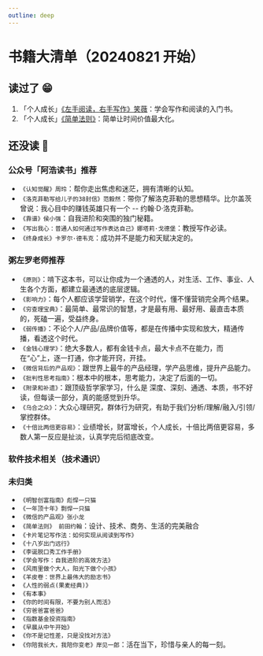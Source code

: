 ```yaml
---
outline: deep
---
```


# 书籍大清单（20240821 开始）

## 读过了 😁

1. 「个人成长」[《左手阅读，右手写作》笑薇](./posts/books/1.md)：学会写作和阅读的入门书。
2. 「个人成长」[《简单法则》](./posts/books/2.md)：简单让时间价值最大化。

## 还没读 🤔

### 公众号「阿浩读书」推荐

- `《认知觉醒》周玲`：帮你走出焦虑和迷茫，拥有清晰的认知。
- `《洛克菲勒写给儿子的38封信》范毅然`：带你了解洛克菲勒的思想精华。比尔盖茨曾说：我心目中的赚钱英雄只有一个 -- 约翰·D·洛克菲勒。
- `《靠谱》侯小强`：自我进阶和突围的独门秘籍。
- `《写出我心：普通人如何通过写作表达自己》娜塔莉·戈德堡`：教授写作必读。
- `《终身成长》卡罗尔·德韦克`：成功并不是能力和天赋决定的。

### 粥左罗老师推荐

- `《原则》`：啃下这本书，可以让你成为一个通透的人，对生活、工作、事业、人生各个方面，都建立最通透的底层逻辑。
- `《影响力》`：每个人都应该学营销学，在这个时代，懂不懂营销完全两个结果。
- `《穷查理宝典》`：最简单、最常识的智慧，才是最有用、最好用、最直击本质的，死磕一遍，受益终身。
- `《弱传播》`：不论个人/产品/品牌价值等，都是在传播中实现和放大，精通传播，看透这个时代。
- `《金钱心理学》`：绝大多数人，都有金钱卡点，最大卡点不在能力，而在“心”上，逐一打通，你才能开窍，开挂。
- `《微信背后的产品观》`：跟世界上最牛的产品经理，学产品思维，提升产品能力。
- `《批判性思考指南》`：根本中的根本，思考能力，决定了后面的一切。
- `《附录和补遗》`：跟顶级哲学家学习，什么是 深度、深刻、通透、本质，书不好读，但每读一部分，真的能感觉到升华。
- `《乌合之众》`：大众心理研究，群体行为研究，有助于我们分析/理解/融入/引领/掌控群体。
- `《十倍比两倍更容易》`：业绩增长，财富增长，个人成长，十倍比两倍更容易，多数人第一反应是扯淡，认真学完后彻底改变。

### 软件技术相关（技术通识）

### 未归类

- `《明智创富指南》彪悍一只猫`
- `《一年顶十年》剽悍一只猫`
- `《微信的产品观》张小龙`
- `《简单法则》 前田约翰`：设计、技术、商务、生活的完美融合
- `《卡片笔记写作法：如何实现从阅读到写作》`
- `《十八岁出门远行》`
- `《李诞脱口秀工作手册》`
- `《学会写作：自我进阶的高效方法》`
- `《风雨里做个大人，阳光下做个小孩》`
- `《羊皮卷：世界上最伟大的励志书》`
- `《人性的弱点(果麦经典)》`
- `《有本事》`
- `《你的时间有限，不要为别人而活》`
- `《穷爸爸富爸爸》`
- `《指数基金投资指南》`
- `《早晨从中午开始》`
- `《你不是记性差，只是没找对方法》`
- `《你陪我长大，我陪你变老》岸见一郎`：活在当下，珍惜与亲人的每一刻。
